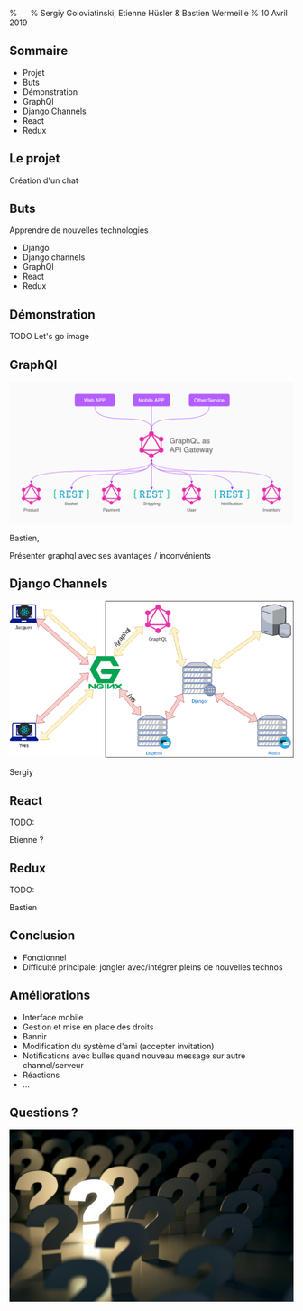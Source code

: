 % ­&nbsp;&nbsp;&nbsp;&nbsp;
% Sergiy Goloviatinski, Etienne Hüsler & Bastien Wermeille
% 10 Avril 2019

## Sommaire

* Projet
* Buts
* Démonstration
* GraphQl
* Django Channels
* React
* Redux

## Le projet
Création d'un chat

## Buts
Apprendre de nouvelles technologies

* Django
* Django channels
* GraphQl
* React
* Redux

<aside class="notes">

</aside>

## Démonstration
TODO Let's go image

<aside class="notes">

</aside>

## GraphQl
![GraphQL structure](./images/graphql_schema.png)

<aside class="notes">
Bastien,

Présenter graphql avec ses avantages / inconvénients
</aside>


## Django Channels
![](./images/channels_schema.png)


<aside class="notes">
Sergiy
</aside>

## React
TODO:

<aside class="notes">
Etienne ?
</aside>

## Redux
TODO:

<aside class="notes">
Bastien
</aside>

## Conclusion

* Fonctionnel
* Difficulté principale: jongler avec/intégrer pleins de nouvelles technos

<aside class="notes">

</aside>

## Améliorations

* Interface mobile
* Gestion et mise en place des droits
* Bannir
* Modification du système d'ami (accepter invitation)
* Notifications avec bulles quand nouveau message sur autre channel/serveur
* Réactions
* ...

<aside class="notes">

</aside>

## Questions ?
![](./images/questions.jpg)
